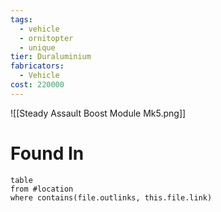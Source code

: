 ```yaml
---
tags:
  - vehicle
  - ornitopter
  - unique
tier: Duraluminium
fabricators:
  - Vehicle
cost: 220000
---
```

![[Steady Assault Boost Module Mk5.png]]
# Found In
```dataview
table
from #location 
where contains(file.outlinks, this.file.link)
```
